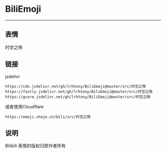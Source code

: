 # BiliEmoji
---
## 表情
时空之隙
## 链接
jsdelivr
```
https://cdn.jsdelivr.net/gh/lrhtony/BiliEmoji@master/src/时空之隙
https://fastly.jsdelivr.net/gh/lrhtony/BiliEmoji@master/src/时空之隙
https://gcore.jsdelivr.net/gh/lrhtony/BiliEmoji@master/src/时空之隙
```
或者使用Cloudflare
```
https://emoji.shojo.cn/bili/src/时空之隙
```
## 说明
Bilibili 表情的版权归原作者所有
